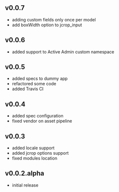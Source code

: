 ## v0.0.7

* adding custom fields only once per model
* add boxWidth option to jcrop_input

## v0.0.6

* added support to Active Admin custom namespace

## v0.0.5

* added specs to dummy app
* refactored some code
* added Travis CI


## v0.0.4

* added spec configuration
* fixed vendor on asset pipeline


## v0.0.3

* added locale support
* added jcrop options support
* fixed modules location

## v0.0.2.alpha

* initial release